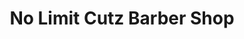 ---
title: "No Limit Cutz Barber Shop"
url: /birmingham/no-limit-cutz-barber-shop/
shop: hairdresser
---